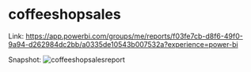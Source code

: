 # coffeeshopsales

Link: https://app.powerbi.com/groups/me/reports/f03fe7cb-d8f6-49f0-9a94-d262984dc2bb/a0335de10543b007532a?experience=power-bi

Snapshot: 
![coffeeshopsalesreport](https://github.com/user-attachments/assets/a7ddac43-2550-435f-b558-85699e70bd79)
